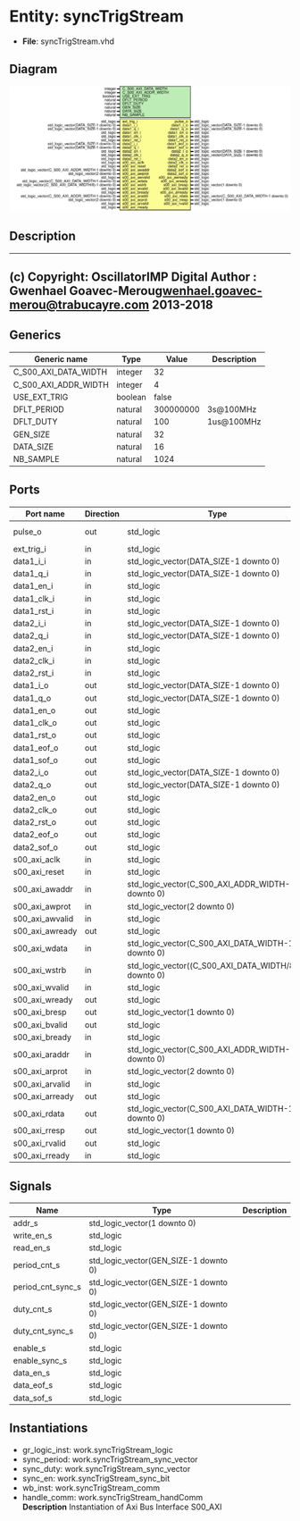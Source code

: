 # Entity: syncTrigStream

- **File**: syncTrigStream.vhd
## Diagram

![Diagram](syncTrigStream.svg "Diagram")
## Description

-------------------------------------------------------------------------
 (c) Copyright: OscillatorIMP Digital
 Author : Gwenhael Goavec-Merou<gwenhael.goavec-merou@trabucayre.com>
 2013-2018
-------------------------------------------------------------------------
## Generics

| Generic name         | Type    | Value     | Description |
| -------------------- | ------- | --------- | ----------- |
| C_S00_AXI_DATA_WIDTH | integer | 32        |             |
| C_S00_AXI_ADDR_WIDTH | integer | 4         |             |
| USE_EXT_TRIG         | boolean | false     |             |
| DFLT_PERIOD          | natural | 300000000 |  3s@100MHz  |
| DFLT_DUTY            | natural | 100       |  1us@100MHz |
| GEN_SIZE             | natural | 32        |             |
| DATA_SIZE            | natural | 16        |             |
| NB_SAMPLE            | natural | 1024      |             |
## Ports

| Port name       | Direction | Type                                                  | Description    |
| --------------- | --------- | ----------------------------------------------------- | -------------- |
| pulse_o         | out       | std_logic                                             | Syscon signals |
| ext_trig_i      | in        | std_logic                                             |                |
| data1_i_i       | in        | std_logic_vector(DATA_SIZE-1 downto 0)                | input          |
| data1_q_i       | in        | std_logic_vector(DATA_SIZE-1 downto 0)                |                |
| data1_en_i      | in        | std_logic                                             |                |
| data1_clk_i     | in        | std_logic                                             |                |
| data1_rst_i     | in        | std_logic                                             |                |
| data2_i_i       | in        | std_logic_vector(DATA_SIZE-1 downto 0)                |                |
| data2_q_i       | in        | std_logic_vector(DATA_SIZE-1 downto 0)                |                |
| data2_en_i      | in        | std_logic                                             |                |
| data2_clk_i     | in        | std_logic                                             |                |
| data2_rst_i     | in        | std_logic                                             |                |
| data1_i_o       | out       | std_logic_vector(DATA_SIZE-1 downto 0)                | output         |
| data1_q_o       | out       | std_logic_vector(DATA_SIZE-1 downto 0)                |                |
| data1_en_o      | out       | std_logic                                             |                |
| data1_clk_o     | out       | std_logic                                             |                |
| data1_rst_o     | out       | std_logic                                             |                |
| data1_eof_o     | out       | std_logic                                             |                |
| data1_sof_o     | out       | std_logic                                             |                |
| data2_i_o       | out       | std_logic_vector(DATA_SIZE-1 downto 0)                |                |
| data2_q_o       | out       | std_logic_vector(DATA_SIZE-1 downto 0)                |                |
| data2_en_o      | out       | std_logic                                             |                |
| data2_clk_o     | out       | std_logic                                             |                |
| data2_rst_o     | out       | std_logic                                             |                |
| data2_eof_o     | out       | std_logic                                             |                |
| data2_sof_o     | out       | std_logic                                             |                |
| s00_axi_aclk    | in        | std_logic                                             | axi            |
| s00_axi_reset   | in        | std_logic                                             |                |
| s00_axi_awaddr  | in        | std_logic_vector(C_S00_AXI_ADDR_WIDTH-1 downto 0)     |                |
| s00_axi_awprot  | in        | std_logic_vector(2 downto 0)                          |                |
| s00_axi_awvalid | in        | std_logic                                             |                |
| s00_axi_awready | out       | std_logic                                             |                |
| s00_axi_wdata   | in        | std_logic_vector(C_S00_AXI_DATA_WIDTH-1 downto 0)     |                |
| s00_axi_wstrb   | in        | std_logic_vector((C_S00_AXI_DATA_WIDTH/8)-1 downto 0) |                |
| s00_axi_wvalid  | in        | std_logic                                             |                |
| s00_axi_wready  | out       | std_logic                                             |                |
| s00_axi_bresp   | out       | std_logic_vector(1 downto 0)                          |                |
| s00_axi_bvalid  | out       | std_logic                                             |                |
| s00_axi_bready  | in        | std_logic                                             |                |
| s00_axi_araddr  | in        | std_logic_vector(C_S00_AXI_ADDR_WIDTH-1 downto 0)     |                |
| s00_axi_arprot  | in        | std_logic_vector(2 downto 0)                          |                |
| s00_axi_arvalid | in        | std_logic                                             |                |
| s00_axi_arready | out       | std_logic                                             |                |
| s00_axi_rdata   | out       | std_logic_vector(C_S00_AXI_DATA_WIDTH-1 downto 0)     |                |
| s00_axi_rresp   | out       | std_logic_vector(1 downto 0)                          |                |
| s00_axi_rvalid  | out       | std_logic                                             |                |
| s00_axi_rready  | in        | std_logic                                             |                |
## Signals

| Name              | Type                                  | Description |
| ----------------- | ------------------------------------- | ----------- |
| addr_s            | std_logic_vector(1 downto 0)          |             |
| write_en_s        | std_logic                             |             |
|  read_en_s        | std_logic                             |             |
| period_cnt_s      | std_logic_vector(GEN_SIZE-1 downto 0) |             |
| period_cnt_sync_s | std_logic_vector(GEN_SIZE-1 downto 0) |             |
| duty_cnt_s        | std_logic_vector(GEN_SIZE-1 downto 0) |             |
| duty_cnt_sync_s   | std_logic_vector(GEN_SIZE-1 downto 0) |             |
| enable_s          | std_logic                             |             |
|  enable_sync_s    | std_logic                             |             |
| data_en_s         | std_logic                             |             |
|  data_eof_s       | std_logic                             |             |
|  data_sof_s       | std_logic                             |             |
## Instantiations

- gr_logic_inst: work.syncTrigStream_logic
- sync_period: work.syncTrigStream_sync_vector
- sync_duty: work.syncTrigStream_sync_vector
- sync_en: work.syncTrigStream_sync_bit
- wb_inst: work.syncTrigStream_comm
- handle_comm: work.syncTrigStream_handComm
</br>**Description**
 Instantiation of Axi Bus Interface S00_AXI

